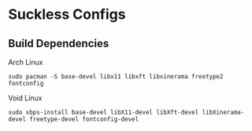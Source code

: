 # Suckless Configs

## Build Dependencies

Arch Linux
```
sudo pacman -S base-devel libx11 libxft libxinerama freetype2 fontconfig
```

Void Linux
```
sudo xbps-install base-devel libX11-devel libXft-devel libXinerama-devel freetype-devel fontconfig-devel
```
